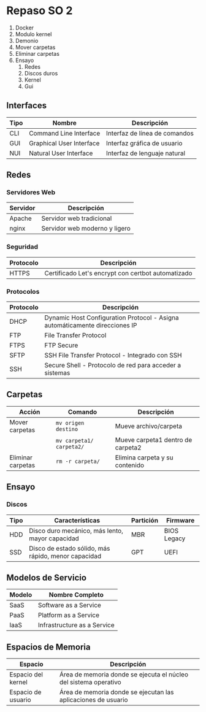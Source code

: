 # Repaso SO 2

1. Docker
2. Modulo kernel
3. Demonio
4. Mover carpetas
5. Eliminar carpetas
6. Ensayo
   1. Redes
   2. Discos duros
   3. Kernel
   4. Gui

## Interfaces

| Tipo | Nombre | Descripción |
|------|--------|-------------|
| CLI | Command Line Interface | Interfaz de línea de comandos |
| GUI | Graphical User Interface | Interfaz gráfica de usuario |
| NUI | Natural User Interface | Interfaz de lenguaje natural |

## Redes

### Servidores Web

| Servidor | Descripción |
|----------|-------------|
| Apache | Servidor web tradicional |
| nginx | Servidor web moderno y ligero |

### Seguridad

| Protocolo | Descripción |
|-----------|-------------|
| HTTPS | Certificado Let's encrypt con certbot automatizado |

### Protocolos

| Protocolo | Descripción |
|-----------|-------------|
| DHCP | Dynamic Host Configuration Protocol - Asigna automáticamente direcciones IP |
| FTP | File Transfer Protocol |
| FTPS | FTP Secure |
| SFTP | SSH File Transfer Protocol - Integrado con SSH |
| SSH | Secure Shell - Protocolo de red para acceder a sistemas |

## Carpetas

| Acción | Comando | Descripción |
|--------|---------|-------------|
| Mover carpetas | `mv origen destino` | Mueve archivo/carpeta |
| | `mv carpeta1/ carpeta2/` | Mueve carpeta1 dentro de carpeta2 |
| Eliminar carpetas | `rm -r carpeta/` | Elimina carpeta y su contenido |

## Ensayo

### Discos

| Tipo | Características | Partición | Firmware |
|------|----------------|-----------|----------|
| HDD | Disco duro mecánico, más lento, mayor capacidad | MBR | BIOS Legacy |
| SSD | Disco de estado sólido, más rápido, menor capacidad | GPT | UEFI |

## Modelos de Servicio

| Modelo | Nombre Completo |
|--------|-----------------|
| SaaS | Software as a Service |
| PaaS | Platform as a Service |
| IaaS | Infrastructure as a Service |

## Espacios de Memoria

| Espacio | Descripción |
|---------|-------------|
| Espacio del kernel | Área de memoria donde se ejecuta el núcleo del sistema operativo |
| Espacio de usuario | Área de memoria donde se ejecutan las aplicaciones de usuario |
